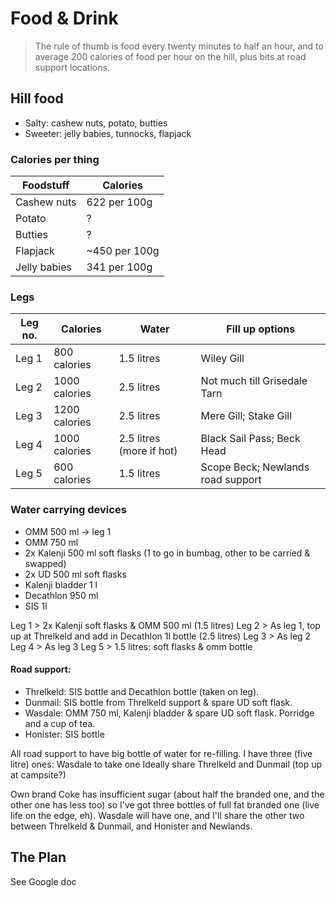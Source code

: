 # Food & Drink

> The rule of thumb is food every twenty minutes to half an hour, and to average 200 calories of food per hour on the hill, plus bits at road support locations.

## Hill food
- Salty: cashew nuts, potato, butties
- Sweeter: jelly babies, tunnocks, flapjack

### Calories per thing
| Foodstuff | Calories |
|-----------|----------|
|Cashew nuts| 622 per 100g|
|Potato| ? |
|Butties| ? |
|Flapjack| ~450 per 100g|
| Jelly babies| 341 per 100g|

### Legs
|Leg no.| Calories       | Water           | Fill up options|
|-------|--------------- |-----------------|----------------|
| Leg 1 | 800 calories   | 1.5 litres      |Wiley Gill|
| Leg 2 | 1000 calories  | 2.5 litres      |Not much till Grisedale Tarn|
| Leg 3 | 1200 calories  | 2.5 litres      | Mere Gill; Stake Gill| 
| Leg 4 | 1000 calories  | 2.5 litres (more if hot)| Black Sail Pass; Beck Head|
| Leg 5 | 600 calories   | 1.5 litres      | Scope Beck; Newlands road support|

### Water carrying devices
- OMM 500 ml -> leg 1
- OMM 750 ml 
- 2x Kalenji 500 ml soft flasks (1 to go in bumbag, other to be carried & swapped)
- 2x UD 500 ml soft flasks
- Kalenji bladder 1 l
- Decathlon 950 ml
- SIS 1l


Leg 1 > 2x Kalenji soft flasks & OMM 500 ml (1.5 litres)
Leg 2 > As leg 1, top up at Threlkeld and add in Decathlon 1l bottle (2.5 litres)
Leg 3 > As leg 2
Leg 4 > As leg 3
Leg 5 > 1.5 litres: soft flasks & omm bottle

#### Road support:
- Threlkeld: SIS bottle and Decathlon bottle (taken on leg). 
- Dunmail: SIS bottle from Threlkeld support & spare UD soft flask. 
- Wasdale: OMM 750 ml, Kalenji bladder & spare UD soft flask. Porridge and a cup of tea.
- Honister: SIS bottle


All road support to have big bottle of water for re-filling. I have three (five litre) ones:
Wasdale to take one
Ideally share Threlkeld and Dunmail (top up at campsite?)

Own brand Coke has insufficient sugar (about half the branded one, and the other one has less too) so I've got three bottles of full fat branded one (live life on the edge, eh).
Wasdale will have one, and I'll share the other two between Threlkeld & Dunmail, and Honister and Newlands.

## The Plan
See Google doc